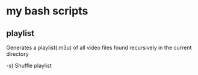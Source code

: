 # my bash scripts

## playlist
Generates a playlist(.m3u) of all video files found recursively in the current directory

-s) Shuffle playlist
